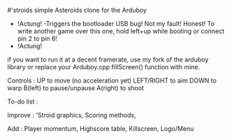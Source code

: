 #'stroids
simple Asteroids clone for the Arduboy

- !Actung!
-Triggers the bootloader USB bug! Not my fault! Honest!
To write another game over this one, hold left+up while booting or connect pin 2 to pin 6! 
- !Actung!

if you want to run it at a decent framerate, use my fork of the arduboy library or replace your Arduboy.cpp fillScreen() function with mine.

Controls : 
UP to move (no acceleration yet)
LEFT/RIGHT to aim
DOWN to warp
B(left) to pause/unpause
A(right) to shoot


To-do list :

Improve : 
'Stroid graphics,
Scoring methods,

Add :
Player momentum,
Highscore table,
Killscreen,
Logo/Menu